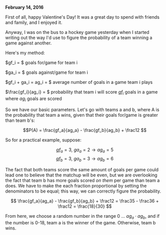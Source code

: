 **February 14, 2016**

First of all, happy Valentine's Day! It was a great day to spend with friends and family, and I enjoyed it.

Anyway, I was on the bus to a hockey game yesterday when I started writing out the way I'd use to figure the probability of a team winning a game against another.

Here's my method:

$gf_i = $ goals for/game for team i

$ga_i = $ goals against/game for team i

$gf_i + ga_i = ag_i = $ average number of goals in a game team i plays

$\frac{gf_i}{ag_i} = $ probability that team i will score $gf_i$ goals in a game where $ag_i$ goals are scored

So we have our basic parameters. Let's go with teams a and b, where A is the probability that team a wins, given that their goals for/game is greater than team b's:

$$P(A) = \frac{gf_a}{ag_a} - \frac{gf_b}{ag_b} + \frac12 $$

So for a practical example, suppose:

$$ gf_a = 3, \ ga_a = 2 \rightarrow ag_a = 5 $$
$$ gf_b = 3, \ ga_b = 3 \rightarrow ag_b = 6 $$

The fact that both teams score the same amount of goals per game could lead one to believe that the matchup will be even, but we are overlooking the fact that team b has more goals scored *on them* per game than team a does. We have to make the each fraction proportional by setting the denominators to be equal; this way, we can correctly figure the probability.

$$ \frac{gf_a}{ag_a} - \frac{gf_b}{ag_b} + \frac12 = \frac35 - \frac36 + \frac12 = \frac{18}{30} $$

From here, we choose a random number in the range $0 \ ... \ ag_a \cdot ag_b$, and if the number is 0-18, team a is the winner of the game. Otherwise, team b wins.
